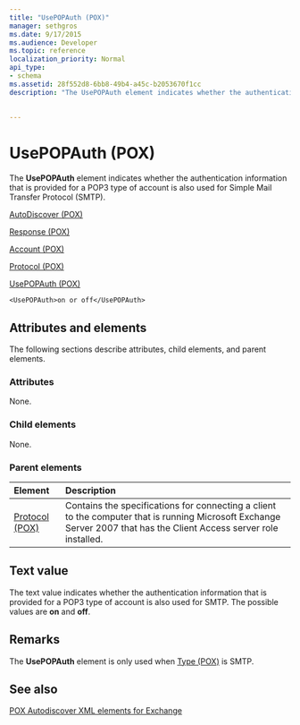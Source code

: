 ```yaml
---
title: "UsePOPAuth (POX)"
manager: sethgros
ms.date: 9/17/2015
ms.audience: Developer
ms.topic: reference
localization_priority: Normal
api_type:
- schema
ms.assetid: 28f552d8-6bb8-49b4-a45c-b2053670f1cc
description: "The UsePOPAuth element indicates whether the authentication information that is provided for a POP3 type of account is also used for Simple Mail Transfer Protocol (SMTP)."
 
 
---
```


# UsePOPAuth (POX)

The **UsePOPAuth** element indicates whether the authentication information that is provided for a POP3 type of account is also used for Simple Mail Transfer Protocol (SMTP). 
  
[AutoDiscover (POX)](autodiscover-pox.md)
  
[Response (POX)](response-pox.md)
  
[Account (POX)](account-pox.md)
  
[Protocol (POX)](protocol-pox.md)
  
[UsePOPAuth (POX)](usepopauth-pox.md)
  
```
<UsePOPAuth>on or off</UsePOPAuth>
```

## Attributes and elements

The following sections describe attributes, child elements, and parent elements.
  
### Attributes

None.
  
### Child elements

None.
  
### Parent elements

|**Element**|**Description**|
|:-----|:-----|
|[Protocol (POX)](protocol-pox.md) <br/> |Contains the specifications for connecting a client to the computer that is running Microsoft Exchange Server 2007 that has the Client Access server role installed.  <br/> |
   
## Text value

The text value indicates whether the authentication information that is provided for a POP3 type of account is also used for SMTP. The possible values are **on** and **off**.
  
## Remarks

The **UsePOPAuth** element is only used when [Type (POX)](type-pox.md) is SMTP. 
  
## See also



[POX Autodiscover XML elements for Exchange](pox-autodiscover-xml-elements-for-exchange.md)

